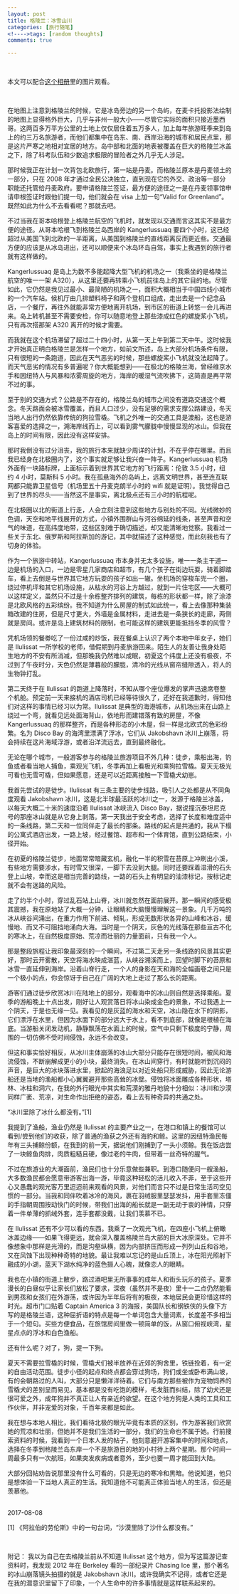 ```yaml
--- 
layout: post 
title: 格陵兰：冰雪山川
categories: [旅行随笔] 
<!---->tags: [random thoughts] 
comments: true 

--- 
```

<br> 

本文可以配合<a href="https://www.flickr.com/photos/145842521@N04/albums/72157685254054284">这个相册</a>里的图片观看。

<br>

在地图上注意到格陵兰的时候，它是冰岛旁边的另一个岛屿，在麦卡托投影法绘制的地图上显得格外巨大，几乎与非州一般大小——尽管它实际的面积只接近墨西哥。这两百多万平方公里的土地上仅仅居住着五万多人，加上每年旅游旺季来到岛上的约三万名旅游者，而他们都集中在岛东、南、西岸沿海的城市和居民点里，那是这片严寒之地相对宜居的地方。岛中部和北面的地表被覆盖在巨大的格陵兰冰盖之下，除了科考队伍和少数追求极限的冒险者之外几乎无人涉足。 

那时候我正在计划一次背包北欧旅行，第一站是丹麦。而格陵兰原本是丹麦领土的一部分，只在 2008 年才通过全民公决独立，直到现在它的外交、政治等一部分职能还托管给丹麦政府。要申请格陵兰签证，最方便的途径之一是在丹麦领事馆申请申根签证时跟他们提一句，他们就会在 visa 上加一句“Valid for Greenland”。既然如此为什么不去看看呢？那就去吧。 

不过当我在哥本哈根登上格陵兰航空的飞机时，就发现以交通而言这其实不是最方便的途径。从哥本哈根飞到格陵兰岛西岸的 Kangerlussuaq 要四个小时，这已经超过从美国飞到北欧的一半距离，从美国到格陵兰的直线距离反而更近些。交通最方便的应该是从冰岛进出，还可以顺便来个冰岛环岛自驾，事实上我遇到的旅行者就有这样做的。 

Kangerlussuaq 是岛上为数不多能起降大型飞机的机场之一（我乘坐的是格陵兰航空的唯一一架 A320），从这里还要再转乘小飞机前往岛上的其它目的地。尽管如此，它仍然是我见过最小、最简陋的机场之一，面积大概相当于中国四线小城市的一个汽车站。候机厅由几排塑料椅子和两个登机口组成，走出去是一个纪念品店，一个餐厅，再往外就能非常方便地离开机场，到市区的街道上转悠一会儿再进来。岛上转机甚至不需要安检，你可以随意地登上那些漆成红色的螺旋桨小飞机，只有再次搭那架 A320 离开的时候才需要。 

而我就在这个机场滞留了超过二十四小时，从第一天上午到第二天中午。这时候我才开始真正明白格陵兰是怎样一个地方，如前文所述，岛上大部分机场条件有限，只有很短的一条跑道，因此在天气恶劣的时候，那些螺旋桨小飞机就没法起降了。而天气恶劣的情况有多普遍呢？你大概能想到——在极北的格陵兰海，曾经维京水手和因纽特人与风暴和浓雾周旋的地方，海岸的暖湿气流吹拂下，这简直是再平常不过的事。 

至于别的交通方式？公路是不存在的，格陵兰岛的城市之间没有道路交通这个概念。冬天路面会被冰雪覆盖，而且人口过少，没有足够的需求支撑公路建设，冬天当地人出行仍然依靠传统的狗拉雪橇。飞机之外唯一的交通工具是渡船，这也是游客喜爱的选择之一，溯海岸线而上，可以看到雾气朦胧中慢慢显现的冰山。但我在岛上的时间有限，因此没有这样安排。 

那时我倒没有过分沮丧，我的旅行本来就缺少周详的计划，不在乎停在哪里。而且我已经身在北极圈内了，这个事实就足够让我兴奋一阵子。Kangerlussuaq 机场外面有一块路标牌，上面标示着到世界其它地方的飞行距离：伦敦 3.5 小时，纽约 4 小时，莫斯科 5 小时。我在孤悬海外的岛屿上，远离文明世界，甚至连互联网都只能靠卫星信号（机场里五十丹麦克朗半小时的 wifi 就是证明）。我觉得自己到了世界的尽头——当然这不是事实，离北极点还有三小时的航程呢。 

在北极圈以北的街道上行走，人会立刻注意到这些地方与别处的不同。光线微妙的色调，天空和地平线展开的方式，小镇外围群山与河谷绵延的线条，甚至声音和空气的味道，在高纬度地带，这些区别难于确切描述，却又能清晰地觉察。我看过一些关于东北、俄罗斯和阿拉斯加的游记，其中就描述了这种感觉，而此刻我也有了切身的体验。 

作为一个旅游中转站，Kangerlussuaq 市本身并无太多设施，唯一一条主干道一边是机场的入口，一边是零星几家商店和超市，有几个孩子在街边玩耍，骑着脚踏车，看上去倒是与世界其它地方玩耍的孩子如出一辙。坐机场的穿梭车兜一个圈，绕过停机坪和其它机场设施，从枯水的河谷上方越过，就到一片住宅区——大概可以这样定义，虽然只不过是十余栋整齐排列的建筑，每栋的形状都一样，除了涂漆是北欧风格的五彩缤纷。我不知道为什么房屋的制式如此统一，看上去像那种集装箱改建的住房，但是尺寸更大，外墙是金属材料，走进去是一条狭长的走廊，两侧就是房间。或许是岛上建筑材料的限制，也可能这样的建筑更能抵挡冬季的风雪？ 

凭机场领的餐劵吃了一份过咸的炒饭，我在餐桌上认识了两个本地中年女子，她们是 Ilulissat 一所学校的老师，借假期到丹麦旅游回来。陌生人的友善让我身处陌生地方的不安有所消减，但那晚我仍然难以成眠，初夏这个纬度上还没有极夜，不过到了午夜时分，天色仍然是薄暮般的朦胧，清冷的光线从窗帘缝隙透入，将人的生物钟打乱。 

第二天终于在 Ilulissat 的跑道上降落时，不知从哪个座位爆发的掌声迅速席卷整个机舱。预定前一天来接机的酒店司机已经等待很久了，还好在我道歉时，得知他们对这样的事情已经习以为常。Ilulissat 是典型的海港城市，从机场出来在山路上绕过一个弯，就看见远处面海背山，依地形而建错落有致的房屋，不像 Kangerlussuaq 的那样整齐，而是各种形态的小木屋，但一样是北欧式的色彩纷繁。名为 Disco Bay 的海湾里漂满了浮冰，它们从 Jakobshavn 冰川上崩落，将会持续在这片海域浮游，或者沿洋流远去，直到最终融化。 

无论在哪个城市，一般游客参与的格陵兰旅游项目不外几种：徒步，乘船出海，钓鱼或者看当地人捕鱼，乘观光飞机，冬季再加上看极光和乘狗拉雪橇。夏天无极光可看也无雪可橇，但如果愿意，还是可以近距离接触一下雪橇犬幼崽。 

我首先尝试的是徒步。Ilulissat 有三条主要的徒步线路，吸引人之处都是从不同角度观看 Jakobshavn 冰川，这是北半球最活跃的冰川之一，发源于格陵兰冰盖，以每天大概二十米的速度沿着 Ilulissat 冰峡流入 Disco Bay，据说撞沉泰坦尼克号的那座冰山就是从它身上剥落。第一天我出于安全考虑，选择了长度和难度适中的一条线路，第二天和一位同伴走了最长的那条。路线的起点是共通的，我从下榻的公寓式酒店出发，一路上坡，经过餐馆、超市和一个体育馆，直到公路结束，小径开始。 

在初夏的格陵兰徒步，地面常常暗藏玄机，融化一半的积雪在苔原上冲刷出小溪，有些地方需要涉水，有时雪又很深，一脚下去没到大腿。同时还要踩着湿滑的石头登上山坡，幸而这是相当完善的路线，一路的石头上有明显的油漆标记，按标记走就不会有迷路的风险。 

走了约半个小时，穿过乱石站上山脊，冰川就忽然在面前展开。那一瞬间的感受极其震撼，我在原地站了大概一分钟，让眼睛和大脑慢慢理解这一景象。几千万吨的冰从峡谷间涌出，在重力作用下前进、倾轧，形成无数形状各异的山峰和冰谷，缓慢地、而又不可阻挡地涌向大海。当时是一个阴天，灰色的光线落在那些亘古不化的寒冰上，在自然极度原始、荒凉而壮丽的力量面前，只有我一个人。 

那是整段旅程让我印象最深刻的一个瞬间，不过第二天走另一条线路的风景其实更好，那时云开雾散，天空将海水映成湛蓝，从峡谷溯溪而上，回望时脚下的苔原和冰雪一直延伸到海岸。沿着山脊行走，一个人的身影在天和海的全幅画卷之间只是一个极小的点，你会惊讶于自己在广阔的大地上走过了那么长的距离。 

游客们通过徒步欣赏冰川在陆地上的部分，观看海中的冰山则自然是选择乘船。夏季的游船晚上十点出发，刚好让人观赏落日将冰山染成金色的景象，不过我遇上一个阴天，于是也无缘一见。我看见的是灰蓝的海水和天空，冰山隐在水下的阴影，它们漂浮在水里，但因为水面下的部分远大于水上，看不到底部，就像是根植在海底。当游船关闭发动机，静静飘荡在水面上的时候，空气中只剩下极度的宁静，周围的一切仿佛不受时间侵蚀，永远不会改变。 

但这和事实恰好相反，从冰川主体崩落的冰山大部分只能存在很短时间，被风和海流侵蚀，不断崩解成更小的小块，最终消失。在冰山间穿行，有时就能听到沉闷的声音，是巨大的冰块落进水里，掀起的海浪足以对近处船只形成威胁，因此无论游船还是当地的渔船都小心翼翼避开那些高耸的冰壁。侵蚀将冰面雕成各种形状，塔林、冰柱和洞穴，在我的外行眼光中其实和荒漠的雅丹地貌十分相似：冰川和沙漠同样广袤、荒凉，对生命作出拒绝的姿态，看上去有种奇异的共通之处。 

“冰川里除了冰什么都没有。”[1] 

我提到了渔船，渔业仍然是 Ilulissat 的主要产业之一，在港口和镇上的餐馆可以看到/尝到他们的收获，除了普通的渔获之外还有海豹和鲸。这里的因纽特渔民每年有三头捕鲸份额，在我到的前一天，据说他们刚捕到了一头小须鲸。我在饭店尝了一块鲸鱼肉排，肉质粗糙且硬，像过老的牛肉，但带着一丝奇特的腥气。 

不过在旅游业的大潮面前，渔民们也十分乐意做些兼职。到港口随便问一艘渔船，大多数渔民都会愿意带游客出海一游，毕竟这种轻松的活儿收入不菲，至于这些开心又愚蠢的观光客万里迢迢前来观看的风景，对他们而言只不过是日常生活司空见惯的一部分。当我和同伴吹着冰冷的海风，裹在羽绒服里瑟瑟发抖，用手套里冻僵的手指朝周围按动快门的时候，带我们出海的船长就是一副无动于衷的神情，只穿着一件单薄的抓绒外套，连手套都没戴，让我们羡慕不已。 

在 Ilulissat 还有不少可以看的东西。我乘了一次观光飞机，在四座小飞机上俯瞰冰盖边缘——如果飞得更远，就会深入覆盖格陵兰岛大部的巨大冰原深处。它并不像想象中那样是光滑的，而是沟壑纵横，因为内部挤压而形成一列列山丘和谷地，又在风蚀下出现种种奇特的地貌。最让我难以忘记的是山丘顶上，冰在阳光照射下融成的小湖，蓝天下湖水纯净的蓝色摄人心魄，就像恋人的眼睛。 

我也在小镇的街道上散步，路过酒吧里无所事事的成年人和街头玩乐的孩子。夏季漫长的白昼似乎让家长们放松了要求，深夜（虽然并不是夜）里十一二点仍然能看到男孩和女孩们在外游荡，或许因为半年后将有的极夜，本地居民会更珍惜这样的时光。超市门口贴着 Captain America 3 的海报，美国队长和钢铁侠的头像下方写的是格陵兰语，这种屈折语的特点是每一个单词包含大量词素，长度差不多相当于一个短句。买些方便食品，在旅馆房间里做一顿简单的饭，从窗口俯视峡湾，星星点点的浮冰和白色渔船。 

还有什么呢？对了，狗，提一下狗。 

夏天不需要拉雪橇的时候，雪橇犬们被半放养在近郊的狗舍里，铁链拴着，有一定的自由活动范围。徒步小径的起点和终点都会穿过狗场，狗们或坐或卧布满山坡，有的会朝路过的人叫，大部分只是懒洋洋待着。它们与南方那些被作为宠物饲养的雪橇犬的差别显而易见，基本都是没有吃饱的模样，毛发脏而纠结，除了幼犬还是很可爱之外，成年狗并不真正让人有亲近的欲望。在这个地方狗是人类的工具和工作伙伴，并非宠爱的对象，千百年来都是如此。 

我在想与本地人相比，我们看待北极的眼光毕竟有本质的区别，作为游客我们欣赏她的荒凉和壮丽，但她并不是我们生活的一部分，我们的生命也不属于她。行前搜索资料的时候，我看到一个日本人发的帖子，他刻意避开游客集中的时间和地点，选择在冬季到格陵兰岛东岸一个不是旅游目的地的小村待上两个星期。那个时间一周最多只有一次航班，如果突发疾病或者意外，至少也要一周才能回到大陆。 

大部分回帖劝告说那里没有什么可看的，只是无边的寒冷和黑暗。他说知道，他只是想体验一下当地人真正的生活。我知道他不可能真正体验当地人的生活，但还是羡慕他。 

<br>
2017-08-08 

<br>

[1] 《阿拉伯的劳伦斯》中的一句台词，“沙漠里除了沙什么都没有。” 

<br>

附记： 
我以为自己在去格陵兰前从不知道 Ilulissat 这个地方，但为写这篇游记查资料时，我发现 2012 年在 Berkeley 看的一部纪录片 Chasing Ice 里，那个著名的冰山崩落镜头拍摄的就是 Jakobshavn 冰川。或许我确实不记得，或者它还是在我的潜意识里留下了印象，一个人生命中的许多事情就是这样联系起来的。 






